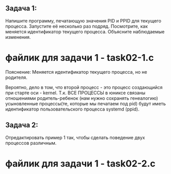## Задача 1:
Напишите программу, печатающую значения PID и PPID для текущего процесса.
Запустите её несколько раз подряд. Посмотрите, как меняется идентификатор текущего процесса. 
Объясните наблюдаемые изменения.

# файлик для задачи 1 - task02-1.c

Пояснение:
Меняется идентификатор текущего процесса, но не родителя.

Вероятно, дело в том, что второй процесс -  это процесс создающийся при старте оси - kernel.
 Т.к. ВСЕ  ПРОЦЕССЫ  в юниксе связаны отношениями родитель-ребенок (нам нужно сохранять генеалогию) 
усыновленные процессы(те, которые мы печатаем под pid)  будут иметь идентификатор пользовательского процесса systemd (ppid).

## Задача 2:
Отредактировать пример 1 так, чтобы сделать поведение двух процессов различным.
# файлик для задачи 1 - task02-2.c
